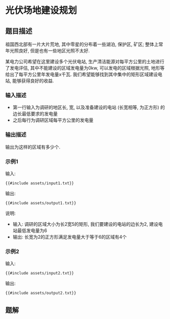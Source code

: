 # 光伏场地建设规划

## 题目描述

祖国西北部有一片大片荒地, 其中零星的分布着一些湖泊, 保护区, 矿区;
整体上常年光照良好, 但是也有一些地区光照不太好.

某电力公司希望在这里建设多个光伏电站, 生产清洁能源对每平方公里的土地进行了发电评估,
其中不能建设的区域发电量为0kw, 可以发电的区域根据光照, 地形等给出了每平方公里年发电量x千瓦.
我们希望能够找到其中集中的矩形区域建设电站, 能够获得良好的收益.

### 输入描述

- 第一行输入为调研的地区长, 宽, 以及准备建设的电站 (长宽相等, 为正方形) 的边长最低要求的发电量
- 之后每行为调研区域每平方公里的发电量

### 输出描述

输出为这样的区域有多少个.

### 示例1

输入:

```text
{{#include assets/input1.txt}}
```

输出:

```text
{{#include assets/output1.txt}}
```

说明:

- 输入: 调研的区域大小为长2宽5的矩形, 我们要建设的电站的边长为2, 建设电站最低发电量为6
- 输出: 长宽为2的正方形满足发电量大于等于6的区域有4个

### 示例2

输入:

```text
{{#include assets/input2.txt}}
```

输出:

```text
{{#include assets/output2.txt}}
```

## 题解